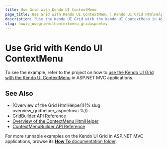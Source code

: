 ```yaml
---
title: Use Grid with Kendo UI ContextMenu
page_title: Use Grid with Kendo UI ContextMenu | Kendo UI Grid HtmlHelper
description: "Use the Kendo UI Grid with the Kendo UI ContextMenu in ASP.NET MVC applications."
slug: howto_usegridwithontextmenu_gridaspnetmv
---
```


# Use Grid with Kendo UI ContextMenu

To see the example, refer to the project on how to [use the Kendo UI Grid with the Kendo UI ContextMenu](https://github.com/telerik/ui-for-aspnet-mvc-examples/tree/master/grid/grid-with-context-menu) in ASP.NET MVC applications.

## See Also

* [Overview of the Grid HtmlHelper]({% slug overview_gridhelper_aspnetmvc %})
* [GridBuilder API Reference](/api/Kendo.Mvc.UI.Fluent/GridBuilder)
* [Overview of the ContextMenu HtmlHelper](/api/Kendo.Mvc.UI.Fluent/ContextMenuBuilder)
* [ContextMenuBuilder API Reference](/aspnet-mvc/api/Kendo.Mvc.UI.Fluent/ContextMenuBuilder)

For more runnable examples on the Kendo UI Grid in ASP.NET MVC applications, browse its [**How To** documentation folder](/helpers/grid/how-to/Appearance/).
